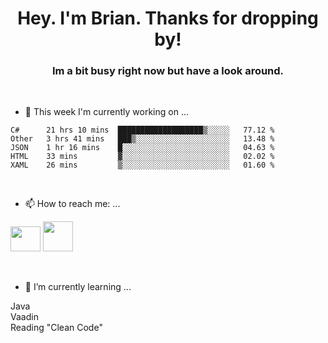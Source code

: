 <H1 align="center">Hey. I'm Brian. Thanks for dropping by!</H1>
<H3 align="center">Im a bit busy right now but have a look around.</H3>
<br/>

- 🔭 This week I'm currently working on ...
<!--START_SECTION:waka-->
```text
C#      21 hrs 10 mins  ███████████████████▒░░░░░   77.12 % 
Other   3 hrs 41 mins   ███▒░░░░░░░░░░░░░░░░░░░░░   13.48 % 
JSON    1 hr 16 mins    █░░░░░░░░░░░░░░░░░░░░░░░░   04.63 % 
HTML    33 mins         ▓░░░░░░░░░░░░░░░░░░░░░░░░   02.02 % 
XAML    26 mins         ▒░░░░░░░░░░░░░░░░░░░░░░░░   01.60 % 
```
<!--END_SECTION:waka-->
<br/>

- 📫 How to reach me: ...
<p>
  <a href="https://www.linkedin.com/in/brian-appleton/"><img width="48" height="40" src="https://github.com/appleton6509/appleton6509/blob/main/linkedin.png?raw=true"></a>
    <a href="https://github.com/appleton6509"><img width="48" height="48" src="https://github.com/appleton6509/appleton6509/blob/main/github.png?raw=true"></a>
</p>
<br/>

- 🌱 I’m currently learning ...
<p>
Java<br/> 
Vaadin<br/>
Reading "Clean Code"<br/>
</p>


<!--
**appleton6509/appleton6509** is a ✨ _special_ ✨ repository because its `README.md` (this file) appears on your GitHub profile.

